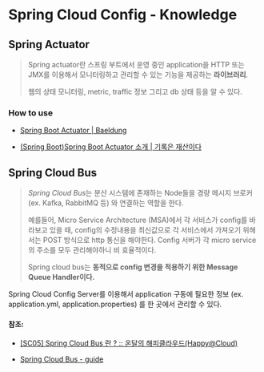 # Spring Cloud Config - Knowledge

## Spring Actuator

> Spring actuator란 스프링 부트에서 운영 중인 application을 HTTP 또는 JMX를 이용해서 모니터링하고 관리할 수 있는 기능을 제공하는 **라이브러리**. 
> 
> 웹의 상태 모니터링, metric, traffic 정보 그리고 db 상태 등을 알 수 있다.

### How to use

- [Spring Boot Actuator | Baeldung](https://www.baeldung.com/spring-boot-actuators)

- [(Spring Boot)Spring Boot Actuator 소개 | 기록은 재산이다](https://supawer0728.github.io/2018/05/12/spring-actuator/)



## Spring Cloud Bus

> *Spring Cloud Bus*는 분산 시스템에 존재하는 Node들을 경량 메시지 브로커 (ex. Kafka, RabbitMQ 등) 와 연결하는 역할을 한다.
> 
> 예를들어, Micro Service Architecture (MSA)에서 각 서비스가 config를 바라보고 있을 때, config의 수정내용을 최신값으로 각 서비스에서 가져오기 위해서는 POST 방식으로 http 통신을 해야한다. Config 서버가 각 micro service의 주소를 모두 관리해야하니 비 효율적이다.
> 
> Spring cloud bus는 **동적으로 config 변경을 적용하기 위한 Message Queue Handler이다.** 



Spring Cloud Config Server를 이용해서 application 구동에 필요한 정보 (ex. application.yml, application.properties) 를 한 곳에서 관리할 수 있다.



#### 참조:

- [[SC05] Spring Cloud Bus 란 ? :: 온달의 해피클라우드(Happy@Cloud)](https://happycloud-lee.tistory.com/211)

- [Spring Cloud Bus - guide](https://coe.gitbook.io/guide/config/springcloudconfigbus#:~:text=Spring%20Cloud%20Bus%20%EB%8A%94%20%EB%B6%84%EC%82%B0,%ED%95%98%EB%8A%94%EB%8D%B0%20%EC%82%AC%EC%9A%A9%EC%9D%B4%20%EA%B0%80%EB%8A%A5%ED%95%A9%EB%8B%88%EB%8B%A4.)
